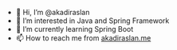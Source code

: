 - 👋 Hi, I’m @akadiraslan
- 👀 I’m interested in Java and Spring Framework
- 🌱 I’m currently learning Spring Boot
- 📫 How to reach me from [akadiraslan.me](http://akadiraslan.me/)

<!---
akadiraslan/akadiraslan is a ✨ special ✨ repository because its `README.md` (this file) appears on your GitHub profile.
You can click the Preview link to take a look at your changes.
--->
